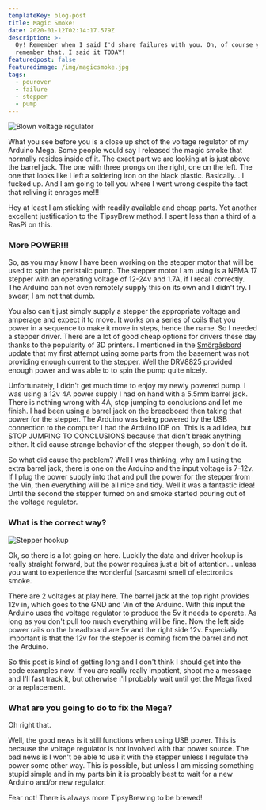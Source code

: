 ```yaml
---
templateKey: blog-post
title: Magic Smoke!
date: 2020-01-12T02:14:17.579Z
description: >-
  Oy! Remember when I said I'd share failures with you. Oh, of course you
  remember that, I said it TODAY!
featuredpost: false
featuredimage: /img/magicsmoke.jpg
tags:
  - pourover
  - failure
  - stepper
  - pump
---
```

![Blown voltage regulator](/img/magicsmoke.jpg "Blown voltage regulator")

What you see before you is a close up shot of the voltage regulator of my Arduino Mega. Some people would say I released the magic smoke that normally resides inside of it. The exact part we are looking at is just above the barrel jack. The one with three prongs on the right, one on the left. The one that looks like I left a soldering iron on the black plastic. Basically... I fucked up. And I am going to tell you where I went wrong despite the fact that reliving it enrages me!!!

Hey at least I am sticking with readily available and cheap parts. Yet another excellent justification to the TipsyBrew method. I spent less than a third of a RasPi on this.

### More POWER!!!

So, as you may know I have been working on the stepper motor that will be used to spin the peristalic pump. The stepper motor I am using is a NEMA 17 stepper with an operating voltage of 12-24v and 1.7A, if I recall correctly. The Arduino can not even remotely supply this on its own and I didn't try. I swear, I am not that dumb.

You also can't just simply supply a stepper the appropriate voltage and amperage and expect it to move. It works on a series of coils that you power in a sequence to make it move in steps, hence the name. So I needed a stepper driver. There are a lot of good cheap options for drivers these day thanks to the popularity of 3D printers. I mentioned in the [Smörgåsbord](https://tipsybrew.com/blog/2020-01-07-smörgåsbord/) update that my first attempt using some parts from the basement was not providing enough current to the stepper. Well the DRV8825 provided enough power and was able to to spin the pump quite nicely.

Unfortunately, I didn't get much time to enjoy my newly powered pump. I was using a 12v 4A power supply I had on hand with a 5.5mm barrel jack. There is nothing wrong with 4A, stop jumping to conclusions and let me finish. I had been using a barrel jack on the breadboard then taking that power for the stepper. The Arduino was being powered by the USB connection to the computer I had the Arduino IDE on. This is a ad idea, but STOP JUMPING TO CONCLUSIONS because that didn't break anything either. It did cause strange behavior of the stepper though, so don't do it.

So what did cause the problem? Well I was thinking, why am I using the extra barrel jack, there is one on the Arduino and the input voltage is 7-12v. If I plug the power supply into that and pull the power for the stepper from the Vin, then everything will be all nice and tidy. Well it was a fantastic idea! Until the second the stepper turned on and smoke started pouring out of the voltage regulator.

### What is the correct way?

![Stepper hookup](/img/stepperbasic_bb.png "Stepper hookup")

Ok, so there is a lot going on here. Luckily the data and driver hookup is really straight forward, but the power requires just a bit of attention... unless you want to experience the wonderful (sarcasm) smell of electronics smoke.

There are 2 voltages at play here. The barrel jack at the top right provides 12v in, which goes to the GND and Vin of the Arduino. With this input the Arduino uses the voltage regulator to produce the 5v it needs to operate. As long as you don't pull too much everything will be fine. Now the left side power rails on the breadboard are 5v and the right side 12v. Especially important is that the 12v for the stepper is coming from the barrel and not the Arduino.

So this post is kind of getting long and I don't think I should get into the code examples now. If you are really really impatient, shoot me a message and I'll fast track it, but otherwise I'll probably wait until get the Mega fixed or a replacement.

### What are you going to do to fix the Mega?
Oh right that.

Well, the good news is it still functions when using USB power. This is because the voltage regulator is not involved with that power source. The bad news is I won't be able to use it with the stepper unless I regulate the power some other way. This is possible, but unless I am missing something stupid simple and in my parts bin it is probably best to wait for a new Arduino and/or new regulator.

Fear not! There is always more TipsyBrewing to be brewed!
